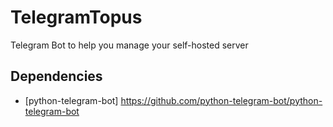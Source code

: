 # TelegramTopus
Telegram Bot to help you manage your self-hosted server

## Dependencies
- [python-telegram-bot] https://github.com/python-telegram-bot/python-telegram-bot